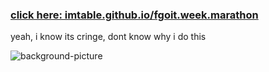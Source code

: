 ### [click here: imtable.github.io/fgoit.week.marathon](https://imtable.github.io/goit.week.marathon/)

yeah, i know its cringe, dont know why i do this

![background-picture](https://i.imgur.com/INC2WQq.jpg)
